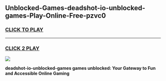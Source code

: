 
## Unblocked-Games-deadshot-io-unblocked-games-Play-Online-Free-pzvc0
<h3>
<a href="https://premium76.site?title=deadshot-io-unblocked-games&ref=26A">CLICK TO PLAY</a></h3>
<hr>

<h3>
<a href="https://premium76.site?title=deadshot-io-unblocked-games&ref=26A">CLICK 2 PLAY</a>
  
</h3>

<a href="https://premium76.site?title=deadshot-io-unblocked-games&ref=26A"><img src="https://clearcache.store/games.png"></a>


**deadshot-io-unblocked-games games unblocked: Your Gateway to Fun and Accessible Online Gaming**
